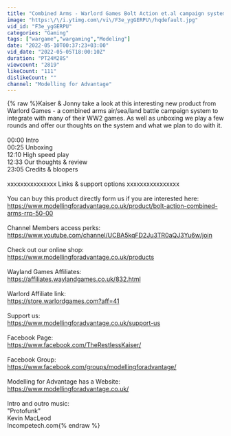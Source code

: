 ```yaml
---
title: "Combined Arms - Warlord Games Bolt Action et.al campaign system  review - What is it like?"
image: "https:\/\/i.ytimg.com\/vi\/F3e_ygGERPU\/hqdefault.jpg"
vid_id: "F3e_ygGERPU"
categories: "Gaming"
tags: ["wargame","wargaming","Modeling"]
date: "2022-05-10T00:37:23+03:00"
vid_date: "2022-05-05T18:00:10Z"
duration: "PT24M28S"
viewcount: "2819"
likeCount: "111"
dislikeCount: ""
channel: "Modelling for Advantage"
---
```

{% raw %}Kaiser &amp; Jonny take a look at this interesting new product from Warlord Games - a combined arms air/sea/land battle campaign system to integrate with many of their WW2 games.  As well as unboxing we play a few rounds and offer our thoughts on the system and what we plan to do with it.<br /><br />00:00 Intro<br />00:25 Unboxing<br />12:10 High speed play<br />12:33 Our thoughts &amp; review<br />23:05 Credits &amp; bloopers<br /><br />xxxxxxxxxxxxxxx Links &amp; support options xxxxxxxxxxxxxxxx<br /><br />You can buy this product directly form us if you are interested here:<br /><a rel="nofollow" target="blank" href="https://www.modellingforadvantage.co.uk/product/bolt-action-combined-arms-rrp-50-00">https://www.modellingforadvantage.co.uk/product/bolt-action-combined-arms-rrp-50-00</a><br /><br />Channel Members access perks:<br /><a rel="nofollow" target="blank" href="https://www.youtube.com/channel/UCBA5kqFD2Ju3TR0aQJ3Yu6w/join">https://www.youtube.com/channel/UCBA5kqFD2Ju3TR0aQJ3Yu6w/join</a><br /><br />Check out our online shop:<br /><a rel="nofollow" target="blank" href="https://www.modellingforadvantage.co.uk/products">https://www.modellingforadvantage.co.uk/products</a><br /><br />Wayland Games Affiliates:<br /><a rel="nofollow" target="blank" href="https://affiliates.waylandgames.co.uk/832.html">https://affiliates.waylandgames.co.uk/832.html</a><br /><br />Warlord Affiliate link:<br /><a rel="nofollow" target="blank" href="https://store.warlordgames.com?aff=41">https://store.warlordgames.com?aff=41</a><br /><br />Support us:<br /><a rel="nofollow" target="blank" href="https://www.modellingforadvantage.co.uk/support-us">https://www.modellingforadvantage.co.uk/support-us</a><br /><br />Facebook Page:<br /><a rel="nofollow" target="blank" href="https://www.facebook.com/TheRestlessKaiser/">https://www.facebook.com/TheRestlessKaiser/</a><br /><br />Facebook Group:<br /><a rel="nofollow" target="blank" href="https://www.facebook.com/groups/modellingforadvantage/">https://www.facebook.com/groups/modellingforadvantage/</a><br /><br />Modelling for Advantage has a Website:<br /><a rel="nofollow" target="blank" href="https://www.modellingforadvantage.co.uk/">https://www.modellingforadvantage.co.uk/</a><br /><br />Intro and outro music:<br />&quot;Protofunk&quot;<br />Kevin MacLeod<br />Incompetech.com{% endraw %}
